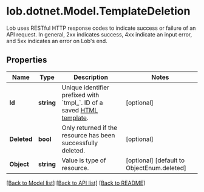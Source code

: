 # lob.dotnet.Model.TemplateDeletion
Lob uses RESTful HTTP response codes to indicate success or failure of an API request. In general, 2xx indicates success, 4xx indicate an input error, and 5xx indicates an error on Lob's end.

## Properties

Name | Type | Description | Notes
------------ | ------------- | ------------- | -------------
**Id** | **string** | Unique identifier prefixed with &#x60;tmpl_&#x60;. ID of a saved [HTML template](#section/HTML-Templates). | [optional] 
**Deleted** | **bool** | Only returned if the resource has been successfully deleted. | [optional] 
**Object** | **string** | Value is type of resource. | [optional] [default to ObjectEnum.deleted]

[[Back to Model list]](../README.md#documentation-for-models) [[Back to API list]](../README.md#documentation-for-api-endpoints) [[Back to README]](../README.md)


